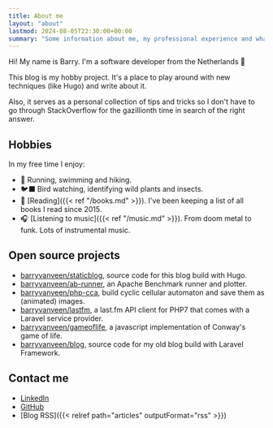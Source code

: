 ```yaml
---
title: About me
layout: "about"
lastmod: 2024-08-05T22:30:00+00:00
summary: "Some information about me, my professional experience and what I like to do in my free time."
---
```

Hi! My name is Barry. I'm a software developer from the Netherlands 👋

This blog is my hobby project. It's a place to play around with new techniques (like Hugo) and write about it.

Also, it serves as a personal collection of tips and tricks so I don't have to go through StackOverflow for the gazillionth time in search of the right answer.

## Hobbies
In my free time I enjoy:
- 🏃 Running, swimming and hiking.
- 🐦‍⬛ Bird watching, identifying wild plants and insects.
- 📖 [Reading]({{< ref "/books.md" >}}). I've been keeping a list of all books I read since 2015.
- 🎧 [Listening to music]({{< ref "/music.md" >}}). From doom metal to funk. Lots of instrumental music.

## Open source projects
* [barryvanveen/staticblog](https://github.com/barryvanveen/staticblog), source code for this blog build with Hugo.
* [barryvanveen/ab-runner](https://github.com/barryvanveen/ab-runner), an Apache Benchmark runner and plotter.
* [barryvanveen/php-cca](https://github.com/barryvanveen/php-cca), build cyclic cellular automaton and save them as (animated) images.
* [barryvanveen/lastfm](https://github.com/barryvanveen/lastfm), a last.fm API client for PHP7 that comes with a Laravel service provider.
* [barryvanveen/gameoflife](https://github.com/barryvanveen/gameoflife), a javascript implementation of Conway's game of life.
* [barryvanveen/blog](https://github.com/barryvanveen/blog), source code for my old blog build with Laravel Framework.

## Contact me
* [LinkedIn](https://www.linkedin.com/in/barryvanveen/)
* [GitHub](https://www.github.com/barryvanveen)
* [Blog RSS]({{< relref path="articles" outputFormat="rss" >}})